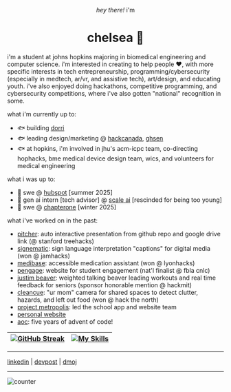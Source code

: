 <p align="center"><em>hey there!</em> i'm</p>

<h1 align="center">
  chelsea 💫
</h1>

i'm a student at johns hopkins majoring in biomedical engineering and computer science. i'm interested in creating to help people ♥, with more specific interests in tech entrepreneurship, programming/cybersecurity (especially in medtech, ar/vr, and assistive tech), art/design, and educating youth. i've also enjoyed doing hackathons, competitive programming, and cybersecurity competitions, where i've also gotten "national" recognition in some.

what i'm currently up to:
- 🐟 building [dorri](https://dorri.land) 
- 🐟 leading design/marketing @ [hackcanada](https://hackcanada.org/), [ghsen](https://www.ghsen.org/)
- 🐟 at hopkins, i'm involved in jhu's acm-icpc team, co-directing hophacks, bme medical device design team, wics, and volunteers for medical engineering

what i was up to:
- 🌻 swe @ [hubspot](https://hubspot.com/) [summer 2025]
- 🌻 gen ai intern [tech advisor] @ [scale ai](https://scale.com/) [rescinded for being too young]
- 🌻 swe @ [chapterone](https://www.startchapterone.com/) [winter 2025]

what i've worked on in the past:
- [pitcher](https://github.com/KevinZWong/Pitcher): auto interactive presentation from github repo and google drive link (@ stanford treehacks)
- [signematic](https://github.com/fiona-cai/Signematic): sign language interpretation "captions" for digital media (won @ jamhacks)
- [medibase](https://github.com/cheollie/medibase): accessible medication assistant (won @ lyonhacks)
- [pengage](https://github.com/cheollie/pengage): website for student engagement (nat'l finalist @ fbla cnlc)
- [justim beaver](https://github.com/cheollie/hackmit24): weighted talking beaver leading workouts and real time feedback for seniors (sponsor honorable mention @ hackmit)
- [cleancue](https://github.com/cheollie/htn): "ur mom" camera for shared spaces to detect clutter, hazards, and left out food (won @ hack the north)
- [project metropolis](https://github.com/wlmac/metropolis): led the school app and website team
- [personal website](http://cheollie.github.io/)
- [aoc](https://github.com/cheollie/aoc): five years of advent of code!


|[![GitHub Streak](https://nirzak-streak-stats.vercel.app?user=cheollie&card_width=400&background=45%2CFDE6A4%2CFFFFFF&hide_current_streak=true&hide_longest_streak=true)](https://git.io/streak-stats) |[![My Skills](https://skillicons.dev/icons?i=py,java,cpp,react,django,flask,js,nextjs,ts,html,css,bootstrap,tailwind,figma,blender,sketchup,ps,ai,ruby,processing,github,vscode&perline=11&theme=light)](https://github.com/cheollie "skills") |
|---|---|


---

[linkedin](https://www.linkedin.com/in/chelseawong07/)  |  [devpost](http://devpost.com/cheollie)  |  [dmoj](https://dmoj.ca/user/cheollie/solved)

---
<img src="https://komarev.com/ghpvc/?username=cheollie&label=Profile%20views&color=56744E&style=flat" alt="counter" /> 

<!--
**cheollie/cheollie** is a ✨ _special_ ✨ repository because its `README.md` (this file) appears on your GitHub profile.

Here are some ideas to get you started:

- 🔭 I’m currently working on ...
- 🌱 I’m currently learning ...
- 👯 I’m looking to collaborate on ...
- 🤔 I’m looking for help with ...
- 💬 Ask me about ...
- 📫 How to reach me: ...
- 😄 Pronouns: ...
- ⚡ Fun fact: ...
-->
